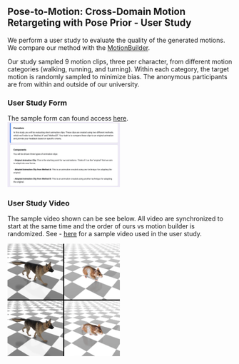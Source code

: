 ## Pose-to-Motion: Cross-Domain Motion Retargeting with Pose Prior - User Study

We perform a user study to evaluate the quality of the generated motions. We compare our method with the [MotionBuilder](https://www.autodesk.com/products/motionbuilder/overview?term=1-YEAR&tab=subscription).


Our study sampled 9 motion clips, three per character,  from different motion categories (walking, running, and turning). Within each category, the target motion is randomly sampled to minimize bias. The anonymous participants are from within and outside of our university. 

### User Study Form
The sample form can found access [here](https://forms.gle/u2WNyWgoF2sPcGS4A). \
<img src='user_study_intro.png' width="50%">

### User Study Video
The sample video shown can be see below. All video are synchronized to start at the same time and the order of ours vs motion builder is randomized.
See - [here](https://github.com/github-anonymous-submission/pose2motion_submission/blob/main/user_study/user_study_sample.mp4) for a sample video used in the user study.
<!-- include video -->
<img src='user_study_example.png' width="50%">
<!-- <video width="50%" height="50%" controls>
  <source src="user_study_sample.mp4" type="video/mp4">
</video> -->

